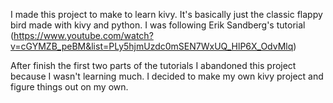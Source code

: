 I made this project to make to learn kivy. It's basically just the classic flappy bird made with kivy and python.
I was following Erik Sandberg's tutorial (https://www.youtube.com/watch?v=cGYMZB_peBM&list=PLy5hjmUzdc0mSEN7WxUQ_HlP6X_OdvMlq)

After finish the first two parts of the tutorials I abandoned this project because I wasn't learning much. I decided to make my own kivy project and figure things out on my own.
